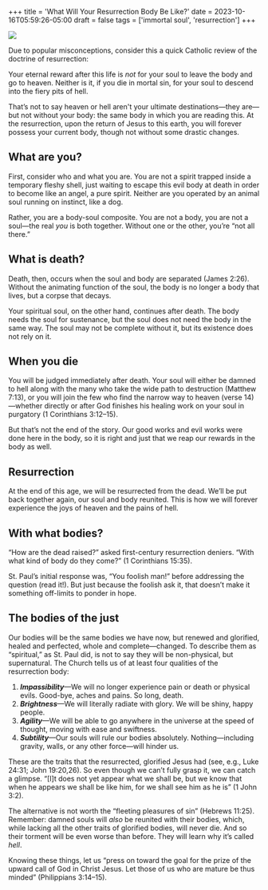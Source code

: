 +++
title = 'What Will Your Resurrection Body Be Like?'
date = 2023-10-16T05:59:26-05:00
draft = false
tags = ['immortal soul', 'resurrection']
+++

![](https://images2.imgbox.com/f7/74/47sy71qZ_o.jpg)

Due to popular misconceptions, consider this a quick Catholic review of the doctrine of resurrection:

Your eternal reward after this life is *not* for your soul to leave the body and go to heaven. Neither is it, if you die in mortal sin, for your soul to descend into the fiery pits of hell.

That’s not to say heaven or hell aren't your ultimate destinations—they are—but not without your body: the same body in which you are reading this. At the resurrection, upon the return of Jesus to this earth, you will forever possess your current body, though not without some drastic changes.

## What are you?

First, consider who and what you are. You are not a spirit trapped inside a temporary fleshy shell, just waiting to escape this evil body at death in order to become like an angel, a pure spirit. Neither are you operated by an animal soul running on instinct, like a dog.

Rather, you are a body-soul composite. You are not a body, you are not a soul—the real *you* is both together. Without one or the other, you’re “not all there.”

## What is death?

Death, then, occurs when the soul and body are separated (James 2:26). Without the animating function of the soul, the body is no longer a body that lives, but a corpse that decays.

Your spiritual soul, on the other hand, continues after death. The body needs the soul for sustenance, but the soul does not need the body in the same way. The soul may not be complete without it, but its existence does not rely on it.

## When you die

You will be judged immediately after death. Your soul will either be damned to hell along with the many who take the wide path to destruction (Matthew 7:13), or you will join the few who find the narrow way to heaven (verse 14)—whether directly or after God finishes his healing work on your soul in purgatory (1 Corinthians 3:12–15).

But that’s not the end of the story. Our good works and evil works were done here in the body, so it is right and just that we reap our rewards in the body as well.

## Resurrection

At the end of this age, we will be resurrected from the dead. We’ll be put back together again, our soul and body reunited. This is how we will forever experience the joys of heaven and the pains of hell.

## With what bodies?

“How are the dead raised?” asked first-century resurrection deniers. “With what kind of body do they come?” (1 Corinthians 15:35).

St. Paul’s initial response was, “You foolish man!” before addressing the question (read it!). But just because the foolish ask it, that doesn’t make it something off-limits to ponder in hope.

## The bodies of the just

Our bodies will be the same bodies we have now, but renewed and glorified, healed and perfected, whole and complete—changed. To describe them as “spiritual,” as St. Paul did, is not to say they will be non-physical, but supernatural. The Church tells us of at least four qualities of the resurrection body:

1. ***Impassibility***—We will no longer experience pain or death or physical evils. Good-bye, aches and pains. So long, death.
2. ***Brightness***—We will literally radiate with glory. We will be shiny, happy people.
3. ***Agility***—We will be able to go anywhere in the universe at the speed of thought, moving with ease and swiftness.
4. ***Subtility***—Our souls will rule our bodies absolutely. Nothing—including gravity, walls, or any other force—will hinder us.

These are the traits that the resurrected, glorified Jesus had (see, e.g., Luke 24:31; John 19:20,26). So even though we can’t fully grasp it, we can catch a glimpse. “[I]t does not yet appear what we shall be, but we know that when he appears we shall be like him, for we shall see him as he is” (1 John 3:2).

The alternative is not worth the “fleeting pleasures of sin” (Hebrews 11:25). Remember: damned souls will *also* be reunited with their bodies, which, while lacking all the other traits of glorified bodies, will never die. And so their torment will be even worse than before. They will learn why it’s called *hell*.

Knowing these things, let us “press on toward the goal for the prize of the upward call of God in Christ Jesus. Let those of us who are mature be thus minded” (Philippians 3:14–15).

